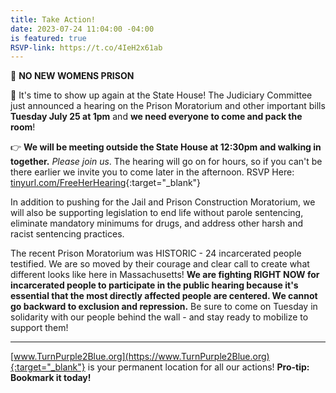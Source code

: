 ```yaml
---
title: Take Action!
date: 2023-07-24 11:04:00 -04:00
is featured: true
RSVP-link: https://t.co/4IeH2x61ab
---
```


📣 **NO NEW WOMENS PRISON**

👋 It's time to show up again at the State House!  The Judiciary Committee just announced a hearing on the Prison Moratorium and other important bills **Tuesday July 25 at 1pm** and **we need everyone to come and pack the room**!

👉 **We will be meeting outside the State House at 12:30pm and walking in together.** *Please join us*. The hearing will go on for hours, so if you can't be there earlier we invite you to come later in the afternoon. RSVP Here: [tinyurl.com/FreeHerHearing](tinyurl.com/FreeHerHearing){:target="_blank"}

In addition to pushing for the Jail and Prison Construction Moratorium, we will also be supporting legislation to end life without parole sentencing, eliminate mandatory minimums for drugs, and address other harsh and racist sentencing practices.

The recent Prison Moratorium was HISTORIC - 24 incarcerated people testified. We are so moved by their courage and clear call to create what different looks like here in Massachusetts! **We are fighting RIGHT NOW for incarcerated people to participate in the public hearing because it's essential that the most directly affected people are centered. We cannot go backward to exclusion and repression.** Be sure to come on Tuesday in solidarity with our people behind the wall - and stay ready to mobilize to support them!

-----

[www.TurnPurple2Blue.org](https://www.TurnPurple2Blue.org){:target="_blank"} is your permanent location for all our actions! **Pro-tip: Bookmark it today!**